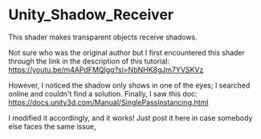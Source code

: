 # Unity_Shadow_Receiver
This shader makes transparent objects receive shadows.

Not sure who was the original author but I first encountered this shader through the link in the description of this tutorial: https://youtu.be/m4APdFMQIgg?si=NbNHK8gJm7YVSKVz

However, I noticed the shadow only shows in one of the eyes; I searched online and couldn't find a solution. Finally, I saw this doc: https://docs.unity3d.com/Manual/SinglePassInstancing.html

I modified it accordingly, and it works! Just post it here in case somebody else faces the same issue,
